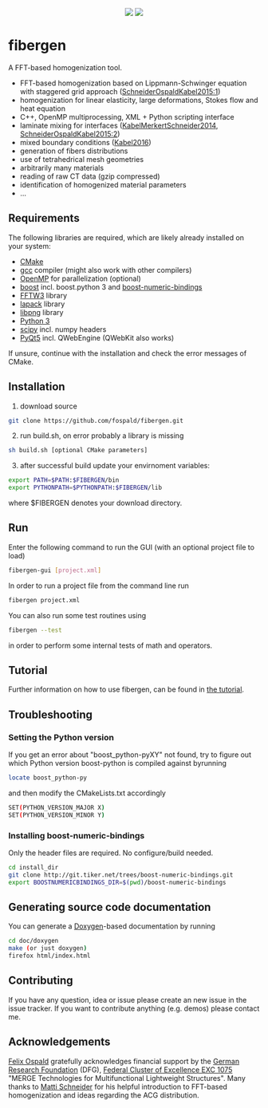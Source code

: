 <p align="center">
  <a href="LICENSE" alt="GPLv3 license"><img src="https://img.shields.io/badge/license-GPLv3-brightgreen.svg" /></a>
  <a href="#" alt="no warranty"><img src="https://img.shields.io/badge/warranty-no-red.svg" /></a>
</p>

# fibergen

A FFT-based homogenization tool.

* FFT-based homogenization based on Lippmann-Schwinger equation with staggered grid approach ([SchneiderOspaldKabel2015:1](http://dx.doi.org/10.1002/nme.5008))
* homogenization for linear elasticity, large deformations, Stokes flow and heat equation
* C++, OpenMP multiprocessing, XML + Python scripting interface
* laminate mixing for interfaces ([KabelMerkertSchneider2014](http://dx.doi.org/10.1016/j.cma.2015.06.003), [SchneiderOspaldKabel2015:2](http://dx.doi.org/10.1016/j.cma.2016.06.021))
* mixed boundary conditions ([Kabel2016](http://dx.doi.org/10.1007/s00466-015-1227-1))
* generation of fibers distributions
* use of tetrahedrical mesh geometries
* arbitrarily many materials
* reading of raw CT data (gzip compressed)
* identification of homogenized material parameters
* ...


## Requirements

The following libraries are required, which are likely already installed on your system:
* [CMake](https://cmake.org/)
* [gcc](https://gcc.gnu.org/) compiler (might also work with other compilers)
* [OpenMP](https://www.openmp.org/) for parallelization (optional)
* [boost](https://www.boost.org/) incl. boost.python 3 and [boost-numeric-bindings](https://mathema.tician.de/software/boost-numeric-bindings/)
* [FFTW3](http://www.fftw.org/) library
* [lapack](www.netlib.org/lapack/) library
* [libpng](http://www.libpng.org/pub/png/libpng.html) library
* [Python 3](https://www.python.org/)
* [scipy](https://www.scipy.org/) incl. numpy headers
* [PyQt5](https://www.riverbankcomputing.com/software/pyqt/download5) incl. QWebEngine (QWebKit also works)

If unsure, continue with the installation and check the error messages of CMake.


## Installation

1. download source
```bash
git clone https://github.com/fospald/fibergen.git
```
2. run build.sh, on error probably a library is missing
```bash
sh build.sh [optional CMake parameters]
```
3. after successful build update your envirnoment variables:
```bash
export PATH=$PATH:$FIBERGEN/bin
export PYTHONPATH=$PYTHONPATH:$FIBERGEN/lib
```
where $FIBERGEN denotes your download directory.


## Run

Enter the following command to run the GUI (with an optional project file to load)
```bash
fibergen-gui [project.xml]
```
In order to run a project file from the command line run
```bash
fibergen project.xml
```
You can also run some test routines using
```bash
fibergen --test
```
in order to perform some internal tests of math and operators.


## Tutorial

Further information on how to use fibergen, can be found in [the tutorial](TUTORIAL.md).


## Troubleshooting

### Setting the Python version

If you get an error about "boost_python-pyXY" not found, try to figure out which Python version boost-python is compiled against byrunning
```bash
locate boost_python-py
```
and then modify the CMakeLists.txt accordingly
```bash
SET(PYTHON_VERSION_MAJOR X)
SET(PYTHON_VERSION_MINOR Y)
```

### Installing boost-numeric-bindings

Only the header files are required. No configure/build needed.
```bash
cd install_dir
git clone http://git.tiker.net/trees/boost-numeric-bindings.git
export BOOSTNUMERICBINDINGS_DIR=$(pwd)/boost-numeric-bindings
```


## Generating source code documentation

You can generate a [Doxygen](http://www.doxygen.org/)-based documentation by running 
```bash
cd doc/doxygen
make (or just doxygen)
firefox html/index.html
```


## Contributing

If you have any question, idea or issue please create an new issue in the issue tracker.
If you want to contribute anything (e.g. demos) please contact me.


## Acknowledgements

[Felix Ospald](https://www.tu-chemnitz.de/mathematik/part_dgl/people/ospald) gratefully acknowledges financial support by the [German Research Foundation](http://www.dfg.de/en/) (DFG), [Federal Cluster of Excellence EXC 1075](https://www.tu-chemnitz.de/MERGE/) "MERGE Technologies for Multifunctional Lightweight Structures". Many thanks to [Matti Schneider](https://www.itm.kit.edu/cm/287_3957.php) for his helpful introduction to FFT-based homogenization and ideas regarding the ACG distribution.

